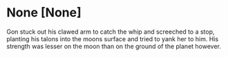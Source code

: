 # None [None]
Gon stuck out his clawed arm to catch the whip and screeched to a stop, planting his talons into the moons surface and tried to yank her to him. His strength was lesser on the moon than on the ground of the planet however.
